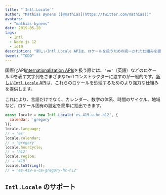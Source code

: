 ```yaml
---
title: "`Intl.Locale`"
author: "Mathias Bynens ([@mathias](https://twitter.com/mathias))"
avatars: 
  - "mathias-bynens"
date: 2019-05-20
tags: 
  - Intl
  - Node.js 12
  - io19
description: "新しいIntl.Locale APIは、ロケールを扱うための統一された仕組みを提供し、文字列を使用するよりも便利です。"
tweet: "TODO"
---
```

国際化API[internationalization APIs](/features/tags/intl)を扱う際には、`'en'`（英語）などのロケールIDを表す文字列をさまざまな`Intl`コンストラクターに渡すのが一般的です。[新しい`Intl.Locale` API](https://github.com/tc39/proposal-intl-locale)は、これらのロケールを処理するためのより強力な仕組みを提供します。

<!--truncate-->
これにより、言語だけでなく、カレンダー、数字の体系、時間のサイクル、地域など、ロケール固有の設定を簡単に抽出できます。

```js
const locale = new Intl.Locale('es-419-u-hc-h12', {
  calendar: 'gregory'
});
locale.language;
// → 'es'
locale.calendar;
// → 'gregory'
locale.hourCycle;
// → 'h12'
locale.region;
// → '419'
locale.toString();
// → 'es-419-u-ca-gregory-hc-h12'
```

## `Intl.Locale` のサポート

<feature-support chrome="74 /blog/v8-release-74#intl.locale"
                 firefox="no"
                 safari="no"
                 nodejs="12 https://twitter.com/mathias/status/1120700101637353473"
                 babel="no"></feature-support>
